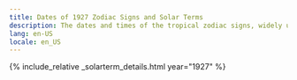 ```yaml
---
title: Dates of 1927 Zodiac Signs and Solar Terms
description: The dates and times of the tropical zodiac signs, widely used in western astrology, and solar terms of year 1927
lang: en-US
locale: en_US
---
```

{% include_relative _solarterm_details.html year="1927" %}
